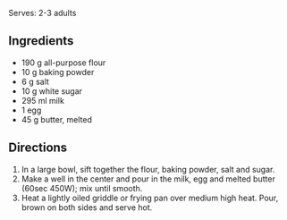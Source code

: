 Serves: 2-3 adults

## Ingredients 

* 190 g all-purpose flour
* 10 g baking powder
* 6 g salt
* 10 g white sugar
* 295 ml milk
* 1 egg
* 45 g butter, melted

## Directions

1. In a large bowl, sift together the flour, baking powder, salt and sugar.  
1. Make a well in the center and pour in the milk, egg and melted butter (60sec 450W); mix until smooth.  
1. Heat a lightly oiled griddle or frying pan over medium high heat. Pour, brown on both sides and serve hot.  
